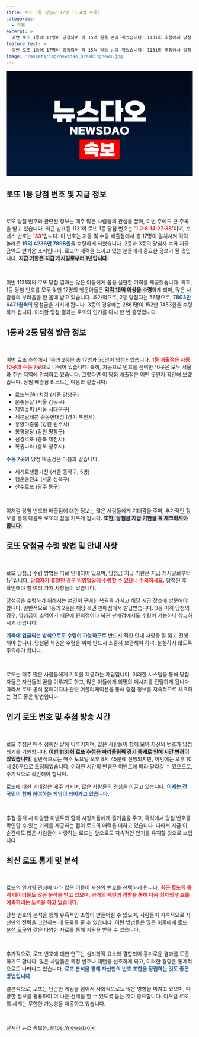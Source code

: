 ```yaml
---
title: 로또 1등 당첨자 17명 15.4억 주목!
categories:
  - 경제
excerpt: >
  이번 로또 1등에 17명이 당첨되며 각 15억 원을 손에 쥐었습니다! 1131회 추첨에서 당첨 번호는 1·2·6·14·27·38, 보너스는 33. 만약 당첨되셨다면, 놓치지 말고 확인하세요!
feature_text: >
  이번 로또 1등에 17명이 당첨되며 각 15억 원을 손에 쥐었습니다! 1131회 추첨에서 당첨 번호는 1·2·6·14·27·38, 보너스는 33. 만약 당첨되셨다면, 놓치지 말고 확인하세요!
image: '/assets/img/newsdao_breakingnews.jpg'
---
```


<p><img src="/assets/img/newsdao_breakingnews.jpg" alt="implanttips 속보" /></p>

<h2 data-ke-size="size26">로또 1등 당첨 번호 및 지급 정보</h2>

<p data-ke-size="size16">&nbsp;</p>  

<p>로또 당첨 번호와 관련된 정보는 매주 많은 사람들의 관심을 끌며, 이번 주에도 큰 주목을 받고 있습니다. 최근 발표된 1131회 로또 1등 당첨 번호는 <b><span style="color: #ee2323;">'1·2·6·14·27·38'</span></b>이며, 보너스 번호는 <b><span style="color: #ee2323;">'33'</span></b>입니다. 이 번호는 자동 및 수동 배출점에서 총 17명이 일치시켜 각각 놀라운 <b><span style="color: #1a5490;">15억 4236만 7898원</span></b>을 수령하게 되었습니다. 2등과 3등의 당첨자 수와 지급 금액도 반가운 소식입니다. 로또의 매력을 느끼고 있는 분들에게 중요한 정보가 될 것입니다. <b><span style="background-color: #21538527;">지급 기한은 지급 개시일로부터 1년입니다.</span></b></p>

<p data-ke-size="size16">&nbsp;</p>  

<p>이번 1131회의 로또 당첨 결과는 많은 이들에게 꿈을 실현할 기회를 제공했습니다. 특히, 1등 당첨 번호를 모두 맞힌 17명의 행운아들은 <b><span style="background-color: #21538527;">각각 15억 이상을 수령</span></b>하게 되며, 많은 사람들의 부러움을 한 몸에 받고 있습니다. 추가적으로, 2등 당첨자는 56명으로, <b><span style="color: #1a5490;">7803만 6471원씩</span></b>의 당첨금을 가지게 됩니다. 3등의 경우에는 2861명이 152만 7453원을 수령하게 됩니다. 이러한 당첨 결과는 로또의 인기를 다시 한 번 증명합니다.</p>

<h2 data-ke-size="size26">1등과 2등 당첨 발급 정보</h2>

<p data-ke-size="size16">&nbsp;</p>  

<p>이번 로또 추첨에서 1등과 2등은 총 17명과 56명이 당첨되었습니다. <b><span style="color: #ee2323;">1등 배출점은 자동 10곳과 수동 7곳</span></b>으로 나뉘어 있습니다. 특히, 자동으로 번호를 선택한 10곳은 모두 서울과 주변 지역에 위치하고 있습니다. 그렇다면 이 당첨 배출점은 어떤 곳인지 확인해 보겠습니다. 당첨 배출점 리스트는 다음과 같습니다:</p>

<ul>
<li>로또복권대치점 (서울 강남구)</li>
<li>운좋은날 (서울 강동구)</li>
<li>제일슈퍼 (서울 서대문구)</li>
<li>세븐일레븐 중동현대점 (경기 부천시)</li>
<li>흥양마중물 (강원 원주시)</li>
<li>봉평명당 (강원 평창군)</li>
<li>선경로또 (충북 제천시)</li>
<li>복권나라 (충북 청주시)</li>
</ul>

<p><b><span style="color: #1a5490;">수동 7곳</span></b>의 당첨 배출점은 다음과 같습니다:</p>

<ul>
<li>세계로생활가전 (서울 동작구, 5명)</li>
<li>행운충전소 (서울 성북구)</li>
<li>산수로또 (광주 동구)</li>
</ul>

<p data-ke-size="size16">&nbsp;</p>  

<p>이처럼 당첨 번호와 배출점에 대한 정보는 많은 사람들에게 기대감을 주며, 추가적인 정보를 통해 다음주 로또의 꿈을 키우게 됩니다. <b><span style="background-color: #21538527;">또한, 당첨금 지급 기한을 꼭 체크하셔야 합니다.</span></b></p>

<h2 data-ke-size="size26">로또 당첨금 수령 방법 및 안내 사항</h2>

<p data-ke-size="size16">&nbsp;</p>  

<p>로또 당첨금 수령 방법은 따로 안내되어 있으며, 당첨금 지급 기한은 지급 개시일로부터 1년입니다. <b><span style="color: #ee2323;">당첨자가 휴일인 경우 익영업일에 수령할 수 있으니 주의하세요.</span></b> 당첨된 후 확인해야 할 여러 가지 사항들이 있습니다. </p>

<p>당첨금을 수령하기 위해서는 본인이 구매한 복권을 가지고 해당 지급 장소에 방문해야 합니다. 일반적으로 1등과 2등은 해당 복권 판매점에서 발급받습니다. 3등 이하 당첨의 경우, 당첨금이 소액이기 때문에 편의점이나 복권 판매점에서도 수령이 가능하니 참고하시기 바랍니다.</p>

<p><b><span style="color: #1a5490;">계좌에 입금되는 방식으로도 수령이 가능하므로</span></b> 반드시 적힌 안내 사항을 잘 읽고 진행해야 합니다. 당첨된 복권은 수령을 위해 반드시 소중히 보관해야 하며, 분실하지 않도록 주의해야 합니다. </p>

<p data-ke-size="size16">&nbsp;</p>  

<p>로또는 매주 많은 사람들에게 기회를 제공하는 게임입니다. 이러한 시스템을 통해 당첨자들은 자신들의 꿈을 이루기도 하고, 많은 이들에게 희망의 메시지를 전달하게 됩니다. 따라서 로또 공식 홈페이지나 관련 어플리케이션을 통해 당첨 정보를 지속적으로 체크하는 것도 좋은 방법입니다. </p>

<h2 data-ke-size="size26">인기 로또 번호 및 추첨 방송 시간</h2>

<p data-ke-size="size16">&nbsp;</p>  

<p>로또 추첨은 매주 정해진 날에 이루어지며, 많은 사람들이 함께 모여 자신의 번호가 당첨되기를 기원합니다. <b><span style="background-color: #21538527;">이번 1131회 로또 추첨은 파리올림픽 경기 중계로 인해 시간 변경이 있었습니다.</span></b>  일반적으로는 매주 토요일 오후 8시 45분에 진행되지만, 이번에는 오후 10시 20분으로 조정되었습니다. 이러한 시간의 변경은 이벤트에 따라 달라질 수 있으므로, 주기적으로 확인해야 합니다.</p>

<p>로또에 대한 기대감은 매주 커지며, 많은 사람들의 관심을 이끌고 있습니다. <b><span style="color: #1a5490;">이제는 전 국민이 함께 참여하는 게임이 되어가고 있습니다.</span></b> </p>

<p data-ke-size="size16">&nbsp;</p>  

<p>추첨 중계 시 다양한 이벤트와 함께 시청자들에게 즐거움을 주고, 즉석에서 당첨 번호를 확인할 수 있는 기회를 제공하는 점이 로또의 매력을 더하고 있습니다. 따라서 지금 이 순간에도 많은 사람들이 사랑하는 로또는 앞으로도 지속적인 인기를 유지할 것으로 보입니다. </p>

<h2 data-ke-size="size26">최신 로또 통계 및 분석</h2>

<p data-ke-size="size16">&nbsp;</p>  

<p>로또의 인기와 관심에 따라 많은 이들이 자신의 번호를 선택하게 됩니다. <b><span style="color: #ee2323;">최근 로또의 통계 데이터들도 많은 분석을 받고 있으며, 과거의 패턴과 경향을 통해 다음 회차의 번호를 예측하려는 노력을 하고 있습니다.</span></b> </p>

<p>당첨 번호의 분석을 통해 유혹적인 조합이 만들어질 수 있으며, 사람들이 지속적으로 자신만의 전략을 고안하는 데 도움을 줄 수 있습니다. 이런 방법들은 많은 이들에게 <a href="https://www.lottokr.com/">로또 분석 도구</a>와 같은 다양한 자료를 통해 지원을 받을 수 있습니다.</p>

<p data-ke-size="size16">&nbsp;</p>  

<p>추가적으로, 로또 번호에 대한 연구는 심리학적 요소와 결합되어 흥미로운 결과를 도출하기도 합니다. 많은 사람들은 특정 번호나 패턴을 선호하게 되고, 이러한 경향은 통계적으로도 나타나고 있습니다. <b><span style="color: #1a5490;">로또 분석을 통해 자신만의 번호 조합을 정립하는 것도 좋은 방법입니다.</span></b> </p>

<p>결론적으로, 로또는 단순한 게임을 넘어서 사회적으로도 많은 영향을 미치고 있으며, 다양한 정보를 활용하여 더 나은 선택을 할 수 있도록 돕는 것이 중요합니다. 이처럼 로또의 세계는 무한한 가능성을 제공하고 있습니다.</p>

<p data-ke-size="size16">&nbsp;</p>  
실시간 뉴스 속보는, <a href="https://newsdao.kr" rel="dofollow">https://newsdao.kr</a>


